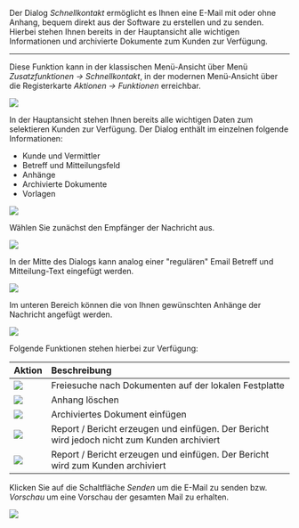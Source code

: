 Der Dialog *Schnellkontakt* ermöglicht es Ihnen eine E-Mail mit oder ohne Anhang, bequem direkt aus der Software zu erstellen und zu senden. Hierbei stehen Ihnen bereits in der Hauptansicht alle wichtigen Informationen und archivierte Dokumente zum Kunden zur Verfügung.

----------

Diese Funktion kann in der klassischen Menü-Ansicht über Menü *Zusatzfunktionen → Schnellkontakt*,
in der modernen Menü-Ansicht über die Registerkarte *Aktionen -> Funktionen* erreichbar.

![](http://xpecto.github.io/docs/xpecto/Funktionen/Schnellkontakt/Schnellkontakt_Menue.png)

In der Hauptansicht stehen Ihnen bereits alle wichtigen Daten zum selektieren Kunden zur Verfügung. Der Dialog enthält im einzelnen folgende Informationen:

 - Kunde und Vermittler 
 - Betreff und Mitteilungsfeld
 - Anhänge
 - Archivierte Dokumente
 - Vorlagen

![](http://xpecto.github.io/docs/xpecto/Funktionen/Schnellkontakt/Schnellkontakt_Main.png)

Wählen Sie zunächst den Empfänger der Nachricht aus.

![](http://xpecto.github.io/docs/xpecto/Funktionen/Schnellkontakt/Schnellkontakt_Empfaenger.png)

In der Mitte des Dialogs kann analog einer "regulären" Email Betreff und Mitteilung-Text eingefügt werden.

![](http://xpecto.github.io/docs/xpecto/Funktionen/Schnellkontakt/Schnellkontakt_Betreff.png)

Im unteren Bereich können die von Ihnen gewünschten Anhänge der Nachricht angefügt werden.

![](http://xpecto.github.io/docs/xpecto/Funktionen/Schnellkontakt/Schnellkontakt_Anhaenge.png)

Folgende Funktionen stehen hierbei zur Verfügung:

|  Aktion            |    Beschreibung  |   
| ------------- |:-------------| 
| ![](http://xpecto.github.io/docs/xpecto/Funktionen/Schnellkontakt/Freisuche.png)      | Freiesuche nach Dokumenten auf der lokalen Festplatte| 
|  ![](http://xpecto.github.io/docs/xpecto/Funktionen/Schnellkontakt/Anhang_loeschen.png)     | Anhang löschen| 
| ![](http://xpecto.github.io/docs/xpecto/Funktionen/Schnellkontakt/Einfuegen.png)      | Archiviertes Dokument einfügen | 
| ![](http://xpecto.github.io/docs/xpecto/Funktionen/Schnellkontakt/Druck_ohne_Archivierung.png)    | Report / Bericht erzeugen und einfügen. Der Bericht wird jedoch nicht zum Kunden archiviert | 
|![](http://xpecto.github.io/docs/xpecto/Funktionen/Schnellkontakt/Druck_Archivierung.png)|Report / Bericht erzeugen und einfügen. Der Bericht wird zum Kunden archiviert |


Klicken Sie auf die Schaltfläche *Senden* um die E-Mail zu senden bzw. *Vorschau* um eine Vorschau der gesamten Mail zu erhalten. 

![](http://xpecto.github.io/docs/xpecto/Funktionen/Schnellkontakt/Schnellkontakt_Senden.png)







